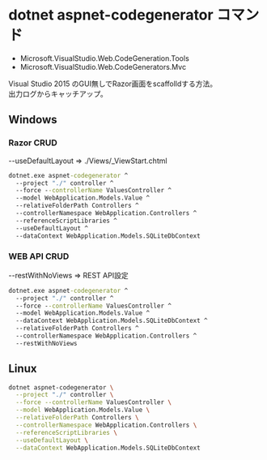 ﻿# dotnet aspnet-codegenerator コマンド

- Microsoft.VisualStudio.Web.CodeGeneration.Tools
- Microsoft.VisualStudio.Web.CodeGenerators.Mvc

Visual Studio 2015 のGUI無しでRazor画面をscaffolldする方法。  
出力ログからキャッチアップ。

## Windows
### Razor CRUD
--useDefaultLayout => ./Views/_ViewStart.chtml  
```cmd
dotnet.exe aspnet-codegenerator ^
  --project "./" controller ^
  --force --controllerName ValuesController ^
  --model WebApplication.Models.Value ^
  --relativeFolderPath Controllers ^
  --controllerNamespace WebApplication.Controllers ^
  --referenceScriptLibraries ^
  --useDefaultLayout ^
  --dataContext WebApplication.Models.SQLiteDbContext
```
### WEB API CRUD
--restWithNoViews => REST API設定  
```cmd
dotnet.exe aspnet-codegenerator ^
  --project "./" controller ^
  --force --controllerName ValuesController ^
  --model WebApplication.Models.Value ^
  --dataContext WebApplication.Models.SQLiteDbContext ^
  --relativeFolderPath Controllers ^
  --controllerNamespace WebApplication.Controllers ^
  --restWithNoViews
```

## Linux
```sh
dotnet aspnet-codegenerator \
  --project "./" controller \
  --force --controllerName ValuesController \
  --model WebApplication.Models.Value \
  --relativeFolderPath Controllers \
  --controllerNamespace WebApplication.Controllers \
  --referenceScriptLibraries \
  --useDefaultLayout \
  --dataContext WebApplication.Models.SQLiteDbContext
```
